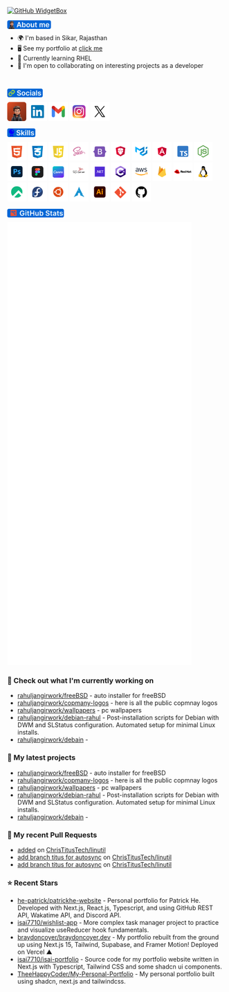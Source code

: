 [![GitHub WidgetBox](https://github-widgetbox.vercel.app/api/profile?username=rahuljangirwork&data=followers,repositories,stars,commits&theme=darkmode)](https://github.com/rahuljangirwork)

<a href="https://rahuljangir.works/" target="_blank" align="left"><img align="left" height="20" alt="about-me" src="assets/headings/about-me.png"></a>
<br>


*   🌍  I'm based in Sikar, Rajasthan
*   🖥️  See my portfolio at <a target="_blank" rel="noreferrer" href='https://rahuljangir.works/'>click me</a>
*   🧠  Currently learning RHEL
*   🤝  I'm open to collaborating on interesting projects as a developer

<br>


<a href="https://rahuljangir.works/" target="_blank" align="left"><img align="left" height="20" alt="socials" src="assets/headings/socials.png"></a>
<br>

<a title="rahuljangirwork.com" href="https://rahuljangir.works/" target="_blank"><img height="44" alt="rahuljangirwork" src="assets/social-icons/Portpolio.png"></a>
<a title="Linkdin/in/rahuljangirwork/" href="https://in.linkedin.com/in/rahuljangirwork" target="_blank"><img height="44" alt="Linkdin"  src="assets/social-icons/Linkdin.png"></a> 
<a title="rahuljangirwork@gmail.com" href="mailto:rahuljangirwork@gmail.com" target="_blank"><img height="44" alt="Gmail" src="assets/social-icons/Gmail.png"></a>
<a title="Instagram/rahuljangir.works/" href="https://www.instagram.com/rahuljangir.works/" target="_blank"><img height="44" alt="Instagram" src="assets//social-icons/Instagram.png"></a>
<a title="x.com/rahuljangirwork/" href="https://x.com/rahuljangirwork" target="_blank"><img height="44" alt="Twitter" src="assets/social-icons/Twitter.png"></a>

<a href="https://rahuljangir.works/" target="_blank" align="left"><img align="left" height="20" alt="skills" src="assets/headings/skills.png"></a>
<br>

<a href="https://rahuljangir.works/" target="_blank"><img height="44" alt="skills" src="assets/skills-icons/html.png"></a> 
<a href="https://rahuljangir.works/" target="_blank"><img height="44" alt="skills" src="assets/skills-icons/CSS.png"></a>
<a href="https://rahuljangir.works/" target="_blank"><img height="44" alt="skills" src="assets/skills-icons/Javascript.png"></a>
<a href="https://rahuljangir.works/" target="_blank"><img height="44" alt="skills" src="assets/skills-icons/scss.png"></a>
<a href="https://rahuljangir.works/" target="_blank"><img height="44" alt="skills" src="assets/skills-icons/BOOTSTRAP.png"></a>
<a href="https://rahuljangir.works/" target="_blank"><img height="44" alt="skills" src="assets/skills-icons/prime-Ng.png"></a>
<a href="https://rahuljangir.works/" target="_blank"><img height="44" alt="skills" src="assets/skills-icons/MUI.png"></a>
<a href="https://rahuljangir.works/" target="_blank"><img height="44" alt="skills" src="assets/skills-icons/angular.png"></a>
<a href="https://rahuljangir.works/" target="_blank"><img height="44" alt="skills" src="assets/skills-icons/type-script.png"></a>
<a href="https://rahuljangir.works/" target="_blank"><img height="44" alt="skills" src="assets/skills-icons/NODEJS.png"></a>
<a href="https://rahuljangir.works/" target="_blank"><img height="44" alt="skills" src="assets/skills-icons/PS.png"></a>
<a href="https://rahuljangir.works/" target="_blank"><img height="44" alt="skills" src="assets/skills-icons/FIGMA.png"></a>
<a href="https://rahuljangir.works/" target="_blank"><img height="44" alt="skills" src="assets/skills-icons/CANVA.png"></a>
<a href="https://rahuljangir.works/" target="_blank"><img height="44" alt="skills" src="assets/skills-icons/sqlServer.png"></a>
<a href="https://rahuljangir.works/" target="_blank"><img height="44" alt="skills" src="assets/skills-icons/dot-net.png"></a>
<a href="https://rahuljangir.works/" target="_blank"><img height="44" alt="skills" src="assets/skills-icons/Csharp.png"></a>
<a href="https://rahuljangir.works/" target="_blank"><img height="44" alt="skills" src="assets/skills-icons/AWS.png"></a>
<a href="https://rahuljangir.works/" target="_blank"><img height="44" alt="skills" src="assets/skills-icons/firebase.png"></a>
<a href="https://rahuljangir.works/" target="_blank"><img height="44" alt="skills" src="assets/skills-icons/RHEL.png"></a>
<a href="https://rahuljangir.works/" target="_blank"><img height="44" alt="skills" src="assets/skills-icons/linux.png"></a>
<a href="https://rahuljangir.works/" target="_blank"><img height="44" alt="skills" src="assets/skills-icons/rocky.png"></a>
<a href="https://rahuljangir.works/" target="_blank"><img height="44" alt="skills" src="assets/skills-icons/fedora.png"></a>
<a href="https://rahuljangir.works/" target="_blank"><img height="44" alt="skills" src="assets/skills-icons/ubuntu.png"></a>
<a href="https://rahuljangir.works/" target="_blank"><img height="44" alt="skills" src="assets/skills-icons/arch.png"></a>
<a href="https://rahuljangir.works/" target="_blank"><img height="44" alt="skills" src="assets/skills-icons/AI.png"></a>
<a href="https://rahuljangir.works/" target="_blank"><img height="44" alt="skills" src="assets/skills-icons/GIT.png"></a>
<a href="https://rahuljangir.works/" target="_blank"><img height="44" alt="skills" src="assets/skills-icons/GITHUB.png"></a>

<a href="https://rahuljangir.works/" target="_blank" align="left"><img align="left" height="20" alt="github-stats" src="assets/headings/github-stats.png"></a>

<br>

<p align="left"><img src="https://raw.githubusercontent.com/rahuljangirwork/rahuljangirwork/master/github-metrics.svg" /></p>

### 👷 Check out what I'm currently working on

- [rahuljangirwork/freeBSD](https://github.com/rahuljangirwork/freeBSD) - auto installer for freeBSD
- [rahuljangirwork/copmany-logos](https://github.com/rahuljangirwork/copmany-logos) - here is all the public copmnay logos 
- [rahuljangirwork/wallpapers](https://github.com/rahuljangirwork/wallpapers) - pc wallpapers
- [rahuljangirwork/debian-rahul](https://github.com/rahuljangirwork/debian-rahul) - Post-installation scripts for Debian with DWM and SLStatus configuration. Automated setup for minimal Linux installs.
- [rahuljangirwork/debain](https://github.com/rahuljangirwork/debain) - 
### 🌱 My latest projects

- [rahuljangirwork/freeBSD](https://github.com/rahuljangirwork/freeBSD) - auto installer for freeBSD
- [rahuljangirwork/copmany-logos](https://github.com/rahuljangirwork/copmany-logos) - here is all the public copmnay logos 
- [rahuljangirwork/wallpapers](https://github.com/rahuljangirwork/wallpapers) - pc wallpapers
- [rahuljangirwork/debian-rahul](https://github.com/rahuljangirwork/debian-rahul) - Post-installation scripts for Debian with DWM and SLStatus configuration. Automated setup for minimal Linux installs.
- [rahuljangirwork/debain](https://github.com/rahuljangirwork/debain) - 
### 🔨 My recent Pull Requests

- [added](https://github.com/ChrisTitusTech/linutil/pull/1059) on [ChrisTitusTech/linutil](https://github.com/ChrisTitusTech/linutil)
- [add branch titus for autosync](https://github.com/ChrisTitusTech/linutil/pull/227) on [ChrisTitusTech/linutil](https://github.com/ChrisTitusTech/linutil)
- [add branch titus for autosync](https://github.com/ChrisTitusTech/linutil/pull/226) on [ChrisTitusTech/linutil](https://github.com/ChrisTitusTech/linutil)
### ⭐ Recent Stars

- [he-patrick/patrickhe-website](https://github.com/he-patrick/patrickhe-website) - Personal portfolio for Patrick He. Developed with Next.js, React.js, Typescript, and using GitHub REST API, Wakatime API, and Discord API.
- [isai7710/wishlist-app](https://github.com/isai7710/wishlist-app) - More complex task manager project to practice and visualize useReducer hook fundamentals. 
- [braydoncoyer/braydoncoyer.dev](https://github.com/braydoncoyer/braydoncoyer.dev) - My portfolio rebuilt from the ground up using Next.js 15, Tailwind, Supabase, and Framer Motion! Deployed on Vercel ▲
- [isai7710/isai-portfolio](https://github.com/isai7710/isai-portfolio) - Source code for my portfolio website written in Next.js with Typescript, Tailwind CSS and some shadcn ui components.
- [TheeHappyCoder/My-Personal-Portfolio](https://github.com/TheeHappyCoder/My-Personal-Portfolio) - My personal portfolio built using shadcn, next.js and tailwindcss.

